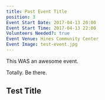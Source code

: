 ```yaml
---
title: Past Event Title
position: 3
Event Start Date: 2017-04-13 20:00
Event Start Time: 2017-04-13 22:00
Volunteers Needed?: true
Event Venue: Hines Community Center
Event Image: test-event.jpg
---
```


This WAS an awesome event.

Totally. Be there.

## Test Title
